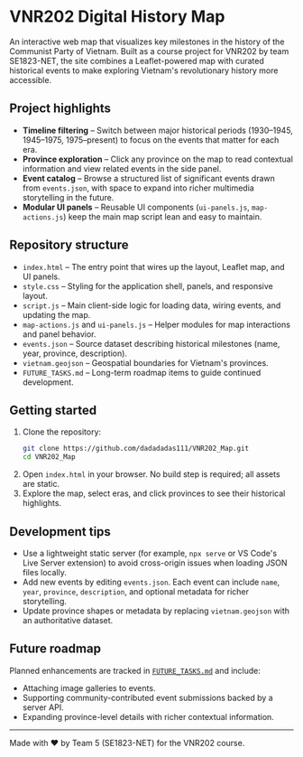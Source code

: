 # VNR202 Digital History Map

An interactive web map that visualizes key milestones in the history of the Communist Party of Vietnam. Built as a course project for VNR202 by team SE1823-NET, the site combines a Leaflet-powered map with curated historical events to make exploring Vietnam's revolutionary history more accessible.

## Project highlights
- **Timeline filtering** – Switch between major historical periods (1930–1945, 1945–1975, 1975–present) to focus on the events that matter for each era.
- **Province exploration** – Click any province on the map to read contextual information and view related events in the side panel.
- **Event catalog** – Browse a structured list of significant events drawn from `events.json`, with space to expand into richer multimedia storytelling in the future.
- **Modular UI panels** – Reusable UI components (`ui-panels.js`, `map-actions.js`) keep the main map script lean and easy to maintain.

## Repository structure
- `index.html` – The entry point that wires up the layout, Leaflet map, and UI panels.
- `style.css` – Styling for the application shell, panels, and responsive layout.
- `script.js` – Main client-side logic for loading data, wiring events, and updating the map.
- `map-actions.js` and `ui-panels.js` – Helper modules for map interactions and panel behavior.
- `events.json` – Source dataset describing historical milestones (name, year, province, description).
- `vietnam.geojson` – Geospatial boundaries for Vietnam's provinces.
- `FUTURE_TASKS.md` – Long-term roadmap items to guide continued development.

## Getting started
1. Clone the repository:
   ```bash
   git clone https://github.com/dadadadas111/VNR202_Map.git
   cd VNR202_Map
   ```
2. Open `index.html` in your browser. No build step is required; all assets are static.
3. Explore the map, select eras, and click provinces to see their historical highlights.

## Development tips
- Use a lightweight static server (for example, `npx serve` or VS Code's Live Server extension) to avoid cross-origin issues when loading JSON files locally.
- Add new events by editing `events.json`. Each event can include `name`, `year`, `province`, `description`, and optional metadata for richer storytelling.
- Update province shapes or metadata by replacing `vietnam.geojson` with an authoritative dataset.

## Future roadmap
Planned enhancements are tracked in [`FUTURE_TASKS.md`](FUTURE_TASKS.md) and include:
- Attaching image galleries to events.
- Supporting community-contributed event submissions backed by a server API.
- Expanding province-level details with richer contextual information.

---
Made with ❤️ by Team 5 (SE1823-NET) for the VNR202 course.
